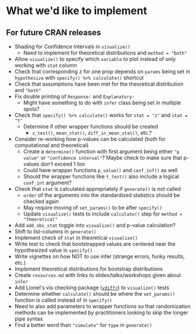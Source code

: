 # What we'd like to implement

## For future CRAN releases

- Shading for Confidence Intervals in `visualize()`
    - Need to implement for theoretical distributions and `method = "both"`
- Allow `visualize()` to specify which `variable` to plot instead of only working with `stat` column
- Check that corresponding z for one prop depends on `params` being set in `hypothesize` with `specify() %>% calculate()` shortcut
- Check that assumptions have been met for the theoretical distribution and `"both"`
- Fix double printing of `Response:` and `Explanatory:`
    - Might have something to do with `infer` class being set in multiple spots?
- Check that `specify() %>% calculate()` works for `stat = "z"` and `stat = "t"`
    - Determine if other wrapper functions should be created 
        - `z_test()`, `mean_stat()`, `diff_in_mean_stat()`, etc.? 
- Consider re-working how p-values can be calculated (both for computational and theoretical)
    - Create a `determine()` function with first argument being either `"p value"` or `"confidence interval"`? Maybe check to make sure that p-values don't exceed 1 too
    - Could have wrapper functions `p_value()` and `conf_inf()` as well
    - Should the wrapper functions like `t_test()` also include a logical `conf_int` argument?
- Check that `stat` is calculated appropriately if `generate()` is not called
    - `order` of the arguments into the standardized statistics should be checked again
    - May require moving of `set_params()` to be after `specify()`
    - Update `visualize()` tests to include `calculate()` step for `method = "theoretical"`
- Add `add_obs_stat` toggle into `visualize()` and p-value calculation?
- Shift to list-columns in `generate()`
- Implement check of `stat` in theoretical `visualize()`
- Write test to check that bootstrapped values are centered near the 
  hypothesized value in `specify()`
- Write vignettes on how NOT to use infer (strange errors, funky results, etc.)
- Implement theoretical distributions for bootstrap distributions
- Create `resources.md` with links to slides/talks/workshops given about `infer`
- Add Lionel's vis checking package ([`vdiffr`](https://github.com/lionel-/vdiffr)) to `visualize()` tests
- Determine whether `calculate()` should be where the `set_params()` function is called
instead of in `specify()`
- Need to also add parameters to wrapper functions so that randomization
methods can be implemented by practitioners looking to skip the longer pipe syntax
- Find a better word than `"simulate"` for `type` in `generate()`

